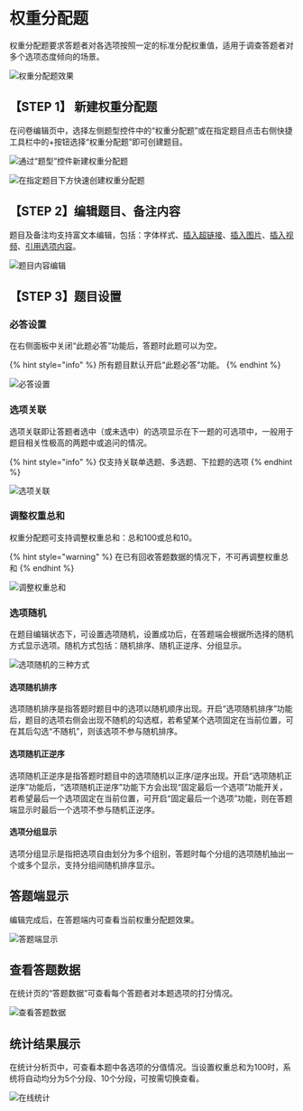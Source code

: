 # 权重分配题



权重分配题要求答题者对各选项按照一定的标准分配权重值，适用于调查答题者对多个选项态度倾向的场景。



![权重分配题效果](<../../.gitbook/assets/image (636).png>)

## 【STEP 1】 新建权重分配题

在问卷编辑页中，选择左侧题型控件中的“权重分配题”或在指定题目点击右侧快捷工具栏中的+按钮选择“权重分配题”即可创建题目。

![通过“题型”控件新建权重分配题](../../.gitbook/assets/Snipaste_2023-10-16_11-22-19.png)

![在指定题目下方快速创建权重分配题](../../.gitbook/assets/Snipaste_2023-10-16_11-22-56.png)

## 【STEP 2】编辑题目、备注内容

题目及备注均支持富文本编辑，包括：字体样式、[插入超链接](../../cao-zuo-zhi-yin/wen-juan-bian-ji/cha-ru-chao-lian-jie.md)、[插入图片](../../cao-zuo-zhi-yin/wen-juan-bian-ji/cha-ru-tu-pian.md)、[插入视频](../../cao-zuo-zhi-yin/wen-juan-bian-ji/cha-ru-shi-pin.md)、[引用选项内容](../../cao-zuo-zhi-yin/wen-juan-bian-ji/nei-rong-yin-yong.md)。

![题目内容编辑](<../../.gitbook/assets/image (663).png>)

## 【STEP 3】题目设置

### 必答设置

在右侧面板中关闭“此题必答”功能后，答题时此题可以为空。

{% hint style="info" %}
所有题目默认开启“此题必答”功能。
{% endhint %}

![必答设置](../../.gitbook/assets/Snipaste_2023-10-16_11-23-58.png)

### 选项关联

选项关联即让答题者选中（或未选中）的选项显示在下一题的可选项中，一般用于题目相关性极高的两题中或追问的情况。

{% hint style="info" %}
仅支持关联单选题、多选题、下拉题的选项
{% endhint %}

![选项关联](../../.gitbook/assets/Snipaste_2023-10-16_11-25-39.png)

### 调整权重总和

权重分配题可支持调整权重总和：总和100或总和10。

{% hint style="warning" %}
在已有回收答题数据的情况下，不可再调整权重总和
{% endhint %}

![调整权重总和](../../.gitbook/assets/Snipaste_2023-10-16_11-26-11.png)

### 选项随机

在题目编辑状态下，可设置选项随机，设置成功后，在答题端会根据所选择的随机方式显示选项。随机方式包括：随机排序、随机正逆序、分组显示。

![选项随机的三种方式](../../.gitbook/assets/Snipaste_2023-10-16_11-26-48.png)

#### 选项随机排序

选项随机排序是指答题时题目中的选项以随机顺序出现。开启“选项随机排序”功能后，题目的选项右侧会出现不随机的勾选框，若希望某个选项固定在当前位置，可在其后勾选“不随机”，则该选项不参与随机排序。

#### 选项随机正逆序

选项随机正逆序是指答题时题目中的选项随机以正序/逆序出现。开启“选项随机正逆序”功能后，“选项随机正逆序”功能下方会出现“固定最后一个选项”功能开关，若希望最后一个选项固定在当前位置，可开启“固定最后一个选项”功能，则在答题端显示时最后一个选项不参与随机正逆序。

#### 选项分组显示

选项分组显示是指把选项自由划分为多个组别，答题时每个分组的选项随机抽出一个或多个显示，支持分组间随机排序显示。

## 答题端显示

编辑完成后，在答题端内可查看当前权重分配题效果。

![答题端显示](<../../.gitbook/assets/image (636).png>)

## 查看答题数据

在统计页的“答题数据”可查看每个答题者对本题选项的打分情况。

![查看答题数据](../../.gitbook/assets/Snipaste_2023-10-16_11-28-14.png)

## 统计结果展示

在统计分析页中，可查看本题中各选项的分值情况。当设置权重总和为100时，系统将自动均分为5个分段、10个分段，可按需切换查看。

![在线统计](../../.gitbook/assets/Snipaste_2023-10-16_11-29-24.png)
